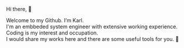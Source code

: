 Hi there, 👋 
<p>
Welcome to my Github.
I’m Karl.<br>
I'm an embbeded system engineer with extensive working experience. <br>
Coding is my interest and occupation. <br>
I would share my works here and there are some useful tools for you. 🌱<br> 
</p>

<!---
- 💞️ I’m looking to collaborate on 
- 📫 How to reach me ...
--->
<!---
liangkarl/liangkarl is a ✨ special ✨ repository because its `README.md` (this file) appears on your GitHub profile.
You can click the Preview link to take a look at your changes.
--->

